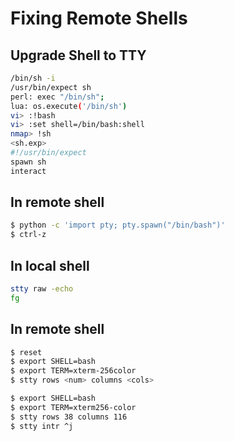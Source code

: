 # Fixing Remote Shells

## Upgrade Shell to TTY

```bash
/bin/sh -i
/usr/bin/expect sh
perl: exec "/bin/sh";
lua: os.execute('/bin/sh')
vi> :!bash
vi> :set shell=/bin/bash:shell
nmap> !sh
<sh.exp>
#!/usr/bin/expect
spawn sh
interact
```

## In remote shell

```bash
$ python -c 'import pty; pty.spawn("/bin/bash")'
$ ctrl-z
```

## In local shell

```bash
stty raw -echo
fg
```

## In remote shell

```bash
$ reset
$ export SHELL=bash
$ export TERM=xterm-256color
$ stty rows <num> columns <cols>
```

```bash
$ export SHELL=bash
$ export TERM=xterm256-color
$ stty rows 38 columns 116
$ stty intr ^j
```
